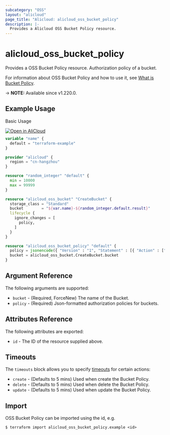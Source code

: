 ```yaml
---
subcategory: "OSS"
layout: "alicloud"
page_title: "Alicloud: alicloud_oss_bucket_policy"
description: |-
  Provides a Alicloud OSS Bucket Policy resource.
---
```


# alicloud_oss_bucket_policy

Provides a OSS Bucket Policy resource.  Authorization policy of a bucket.

For information about OSS Bucket Policy and how to use it, see [What is Bucket Policy](https://www.alibabacloud.com/help/en/oss/user-guide/use-bucket-policy-to-grant-permission-to-access-oss).

-> **NOTE:** Available since v1.220.0.

## Example Usage

Basic Usage

<div style="display: block;margin-bottom: 40px;"><div class="oics-button" style="float: right;position: absolute;margin-bottom: 10px;">
  <a href="https://api.aliyun.com/terraform?resource=alicloud_oss_bucket_policy&exampleId=8b9446e6-9cc7-8b46-9c87-b16c607c0bcd0827edd3&activeTab=example&spm=docs.r.oss_bucket_policy.0.8b9446e69c&intl_lang=EN_US" target="_blank">
    <img alt="Open in AliCloud" src="https://img.alicdn.com/imgextra/i1/O1CN01hjjqXv1uYUlY56FyX_!!6000000006049-55-tps-254-36.svg" style="max-height: 44px; max-width: 100%;">
  </a>
</div></div>

```terraform
variable "name" {
  default = "terraform-example"
}

provider "alicloud" {
  region = "cn-hangzhou"
}

resource "random_integer" "default" {
  min = 10000
  max = 99999
}

resource "alicloud_oss_bucket" "CreateBucket" {
  storage_class = "Standard"
  bucket        = "${var.name}-${random_integer.default.result}"
  lifecycle {
    ignore_changes = [
      policy,
    ]
  }
}

resource "alicloud_oss_bucket_policy" "default" {
  policy = jsonencode({ "Version" : "1", "Statement" : [{ "Action" : ["oss:PutObject", "oss:GetObject"], "Effect" : "Deny", "Principal" : ["1234567890"], "Resource" : ["acs:oss:*:1234567890:*/*"] }] })
  bucket = alicloud_oss_bucket.CreateBucket.bucket
}
```

## Argument Reference

The following arguments are supported:
* `bucket` - (Required, ForceNew) The name of the Bucket.
* `policy` - (Required) Json-formatted authorization policies for buckets.

## Attributes Reference

The following attributes are exported:
* `id` - The ID of the resource supplied above.

## Timeouts

The `timeouts` block allows you to specify [timeouts](https://www.terraform.io/docs/configuration-0-11/resources.html#timeouts) for certain actions:
* `create` - (Defaults to 5 mins) Used when create the Bucket Policy.
* `delete` - (Defaults to 5 mins) Used when delete the Bucket Policy.
* `update` - (Defaults to 5 mins) Used when update the Bucket Policy.

## Import

OSS Bucket Policy can be imported using the id, e.g.

```shell
$ terraform import alicloud_oss_bucket_policy.example <id>
```